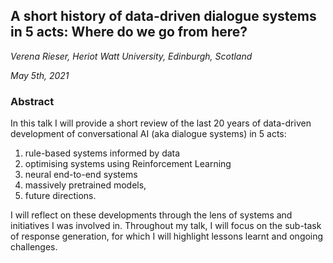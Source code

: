 ## A short history of data-driven dialogue systems in 5 acts: Where do we go from here?

*Verena Rieser, Heriot Watt University, Edinburgh, Scotland*

*May 5th, 2021*

### Abstract

In this talk I will provide a short review of the last 20 years of data-driven development of conversational AI (aka dialogue systems) in 5 acts:

1) rule-based systems informed by data
2) optimising systems using Reinforcement Learning
3) neural end-to-end systems
4) massively pretrained models,
5) future directions.

I will reflect on these developments through the lens of systems and initiatives I was involved in.
Throughout my talk, I will focus on the sub-task of response generation, for which I will highlight lessons learnt and ongoing challenges. 

